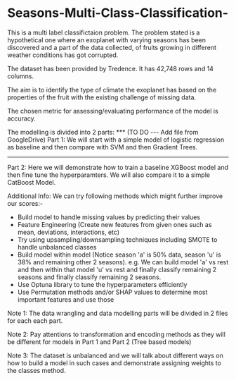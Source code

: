 # Seasons-Multi-Class-Classification-

This is a multi label classifictaion problem. The problem stated is a hypothetical one where an exoplanet with varying seasons has been discovered and a part of the data collected, of fruits growing in different weather conditions has got corrupted.

The dataset has been provided by Tredence. It has 42,748 rows and 14 columns.

The aim is to identify the type of climate the exoplanet has based on the properties of the fruit with the existing challenge of missing data.

The chosen metric for assessing/evaluating performance of the model is accuracy.

The modelling is divided into 2 parts:
*** (TO DO --- Add file from GoogleDrive)
Part 1:
We will start with a simple model of logistic regression as baseline and then compare with SVM and then Gradient Trees.
***

Part 2:
Here we will demonstrate how to train a baseline XGBoost model and then fine tune the hyperparamters. We will also compare it to a simple CatBoost Model.

Additional Info: 
We can try following methods which might further improve our scores:-
- Build model to handle missing values by predicting their values
- Feature Engineering (Create new features from given ones such as mean, deviations, interactions, etc) 
- Try using upsampling/downsampling techniques including SMOTE to handle unbalanced classes
- Build model within model (Notice season 'a' is 50% data, season 'u' is 38% and remaining other 2 seasons). e.g. We can build model 'a' vs rest and then   within that model 'u' vs rest and finally classify remaining 2 seasons
  and finally classify remaining 2 seasons. 
- Use Optuna library to tune the hyperparameters efficiently
- Use Permutation methods and/or SHAP values to determine most important features and use those

Note 1: The data wrangling and data modelling parts will be divided in 2 files for each each part. 

Note 2: Pay attentions to transformation and encoding methods as they will be different for models in Part 1 and Part 2 (Tree based models)

Note 3: The dataset is unbalanced and we will talk about different ways on how to build a model in such cases and demonstrate assigning weights to the classes method.
